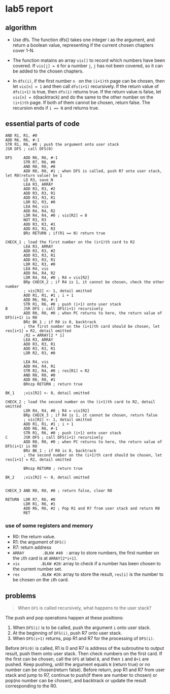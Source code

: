 # lab5 report

## algorithm

- Use dfs. The function dfs() takes one integer i as the argument, and return a boolean value, representing if the current chosen chapters cover 1-N. 

- The function matains an array `vis[]` to record which numbers have been covered. If `vis[j] = 0` for a number `j`, `j` has not been covered, so it can be added to the chosen chapters.
- In `dfs(i)`, if the first number `n ` on the `(i+1)th` page can be chosen, then let `vis[n] = 1` and then call `dfs(i+1)` recursively. If the return value of `dfs(i+1)` is true, then `dfs(i)` returns true. If the return value is false, let `vis[n] = 0`(backtrack) and do the same to the other number on the `(i+1)th` page. If both of them cannot be chosen, return false. The recursion ends if `i == N` and returns true.

## essential parts of code

```assembly
AND R1, R1, #0
ADD R6, R6, #-1
STR R1, R6, #0 ; push the argument onto user stack
JSR DFS ; call DFS(0)

DFS     ADD R6, R6, #-1
        STR R7, R6, #0
        AND R0, R0, #0
        ADD R0, R0, #1 ; when DFS is called, push R7 onto user stack, let R0(return value) be 1
        LD R3, save_N
        LEA R3, ARRAY
        ADD R3, R3, #2
        ADD R3, R3, R1
        ADD R3, R3, R1
        LDR R2, R3, #0
        LEA R4, vis
        ADD R4, R4, R2
        LDR R4, R4, #0 ; vis[R2] = 0
        NOT R3, R3
        ADD R3, R3, #1
        ADD R3, R1, R3
        BRz RETURN ; if(R1 == N) return true
        
CHECK_1 ; load the first number on the (i+1)th card to R2
		LEA R3, ARRAY
        ADD R3, R3, #2
        ADD R3, R3, R1
        ADD R3, R3, R1
        LDR R2, R3, #0
        LEA R4, vis
        ADD R4, R4, R2
        LDR R4, R4, #0 ; R4 = vis[R2]
        BRp CHECK_2 ; if R4 is 1, it cannot be chosen, check the other number
		; vis[R2] <- 1, detail omitted
        ADD R1, R1, #1 ; i + 1
        ADD R6, R6, #-1
        STR R1, R6, #0 ; push (i+1) onto user stack
B       JSR DFS ; call DFS(i+1) recursively
        ADD R0, R0, #0 ; when PC returns to here, the return value of DFS(i+1) is R0
        BRz BK_1 ; if R0 is 0, backtrack
        ; the first number on the (i+1)th card should be chosen, let res[i+1] = R2, detail omitted
        ;R2 = ARRAY[2 * i]
        LEA R3, ARRAY
        ADD R3, R3, R1
        ADD R3, R3, R1
        LDR R2, R3, #0
        
        LEA R4, vis
        ADD R4, R4, R1
        STR R2, R4, #0 ; res[R1] = R2 
        AND R0, R0, #0
        ADD R0, R0, #1
        BRnzp RETURN ; return true
        
BK_1    ;vis[R2] <- 0, detail omitted
        
CHECK_2 ; load the second number on the (i+1)th card to R2, detail omitted
        LDR R4, R4, #0 ; R4 = vis[R2]
        BRp CHECK_3 ; if R4 is 1, it cannot be chosen, return false
		; vis[R2] <- 1, detail omitted
        ADD R1, R1, #1 ; i + 1
        ADD R6, R6, #-1
        STR R1, R6, #0 ; push (i+1) onto user stack
C       JSR DFS ; call DFS(i+1) recursively
        ADD R0, R0, #0 ; when PC returns to here, the return value of DFS(i+1) is R0
        BRz BK_1 ; if R0 is 0, backtrack
        ; the second number on the (i+1)th card should be chosen, let res[i+1] = R2, detail omitted
        
        BRnzp RETURN ; return true
        
BK_2    ;vis[R2] <- 0, detail omitted  
        
        
CHECK_3 AND R0, R0, #0 ; return false, clear R0

RETURN  LDR R7, R6, #0
        LDR R1, R6, #1
        ADD R6, R6, #2 ; Pop R1 and R7 from user stack and return R0
        RET
```

### use of some registers and memory

- R0: the return value.
- R1: the argument of `DFS()`
- R7: return address
- `ARRAY        .BLKW #40 ` : array to store numbers, the first number on the `i`th card is at `ARRAY[2*i+1]`.
- `vis         .BLKW #20`: array to check if a number has been chosen to the current number set.
- `res         .BLKW #20`: array to store the result, `res[i]` is the number to be chosen on the `i`th card.

## problems

> When `DFS` is called recursively, what happens to the user stack?

The push and pop operations happen at these positions:

1. When `DFS(i)` is to be called, push the argument `i` onto user stack.
2. At the beginning of `DFS(i)`, push R7 onto user stack.
3. When `DFS(i+1)` returns, pop R1 and R7 for the processing of `DFS(i)`.

Before `DFS(0)` is called, R1 is 0 and R7 is address of the subroutine to output result, push them onto user stack. Then check numbers on the first card.  If the first can be chosen, call the `DFS` at label `B`, and then `1` and `B+1` are pushed. Keep pushing, until the argument equals `N` (return true) or no number can be chosen(return false). Before return, pop R1 and R7 from user stack and jump to R7, continue to push(if there are number to chosen) or pop(no number can be chosen), and backtrack or update the result corresponding to the R0.